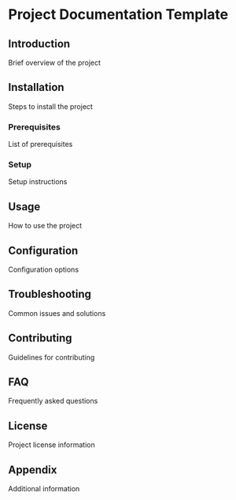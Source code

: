 # Project Documentation Template

<!-- template:
paragraphs: 1-3
-->

## Introduction

Brief overview of the project

## Installation

Steps to install the project

<!-- template:
subheadings: 2+
-->

### Prerequisites

List of prerequisites

### Setup

Setup instructions

<!-- template:
paragraphs: 2+
code_blocks: 1+
-->

## Usage

How to use the project

<!-- template:
subheadings: 0-5
-->

## Configuration

Configuration options

<!-- template:
paragraphs: 3+
-->

## Troubleshooting

Common issues and solutions

## Contributing

Guidelines for contributing

<!-- template:
optional: true
-->

## FAQ

Frequently asked questions

## License

Project license information

<!-- template:
subheadings: *
-->

## Appendix

Additional information
